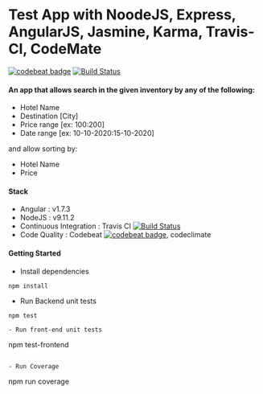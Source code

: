 Test App with NoodeJS, Express, AngularJS, Jasmine, Karma, Travis-CI, CodeMate
==============================================================================

[![codebeat badge](https://codebeat.co/badges/8529163a-631f-4159-a5ff-27741d76adc8)](https://codebeat.co/projects/github-com-shabin-slr-hotel-searcher-master)
[![Build Status](https://travis-ci.org/shabin-slr/hotel-searcher.svg?branch=master)](https://travis-ci.org/shabin-slr/hotel-searcher)
#### An app that allows search in the given inventory by any of the following:

- Hotel Name
- Destination [City]
- Price range [ex: $100:$200]
- Date range [ex: 10-10-2020:15-10-2020]

and allow sorting by:

- Hotel Name
- Price

####  Stack
- Angular : v1.7.3
- NodeJS : v9.11.2
- Continuous Integration : Travis CI  [![Build Status](https://travis-ci.org/shabin-slr/hotel-searcher.svg?branch=master)](https://travis-ci.org/shabin-slr/hotel-searcher)
- Code Quality : Codebeat  [![codebeat badge](https://codebeat.co/badges/8529163a-631f-4159-a5ff-27741d76adc8)](https://codebeat.co/projects/github-com-shabin-slr-hotel-searcher-master), codeclimate 

#### Getting Started
- Install dependencies
```
npm install
```
- Run Backend unit tests
```
npm test

- Run front-end unit tests
```
npm test-frontend
```

- Run Coverage
```
npm run coverage
```
